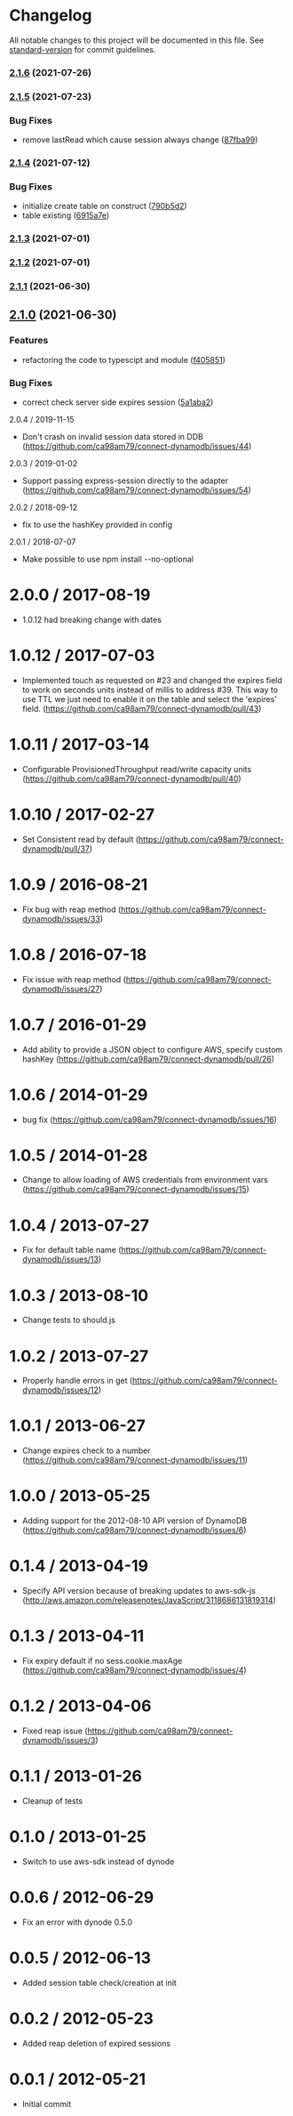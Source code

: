 # Changelog

All notable changes to this project will be documented in this file. See [standard-version](https://github.com/conventional-changelog/standard-version) for commit guidelines.

### [2.1.6](https://github.com/samuraitruong/connect-dynamodb/compare/v2.1.5...v2.1.6) (2021-07-26)

### [2.1.5](https://github.com/samuraitruong/connect-dynamodb/compare/v2.1.4...v2.1.5) (2021-07-23)


### Bug Fixes

* remove lastRead which cause session always change ([87fba99](https://github.com/samuraitruong/connect-dynamodb/commit/87fba99a299e05e0787d58a96cf0d3bedce030ca))

### [2.1.4](https://github.com/samuraitruong/connect-dynamodb/compare/v2.1.3...v2.1.4) (2021-07-12)


### Bug Fixes

* initialize create table on construct ([790b5d2](https://github.com/samuraitruong/connect-dynamodb/commit/790b5d2741767d7d4efdffb8316ae5005162f9c3))
* table existing ([6915a7e](https://github.com/samuraitruong/connect-dynamodb/commit/6915a7e420e0cee25f6c985f67fde4b960616167))

### [2.1.3](https://github.com/samuraitruong/connect-dynamodb/compare/v2.1.2...v2.1.3) (2021-07-01)

### [2.1.2](https://github.com/samuraitruong/connect-dynamodb/compare/v2.1.1...v2.1.2) (2021-07-01)

### [2.1.1](https://github.com/samuraitruong/connect-dynamodb/compare/v2.1.0...v2.1.1) (2021-06-30)

## [2.1.0](https://github.com/samuraitruong/connect-dynamodb/compare/v1.0.4...v2.1.0) (2021-06-30)


### Features

* refactoring the code to typescipt and module ([f405851](https://github.com/samuraitruong/connect-dynamodb/commit/f405851a064ba756173fa29cb7a533045ef15520))


### Bug Fixes

* correct check server side expires session ([5a1aba2](https://github.com/samuraitruong/connect-dynamodb/commit/5a1aba2de2d8ef3305bc9dc49742970456d2935a))

2.0.4 / 2019-11-15

  * Don't crash on invalid session data stored in DDB (https://github.com/ca98am79/connect-dynamodb/issues/44)

2.0.3 / 2019-01-02

  * Support passing express-session directly to the adapter (https://github.com/ca98am79/connect-dynamodb/issues/54)

2.0.2 / 2018-09-12

  * fix to use the hashKey provided in config

2.0.1 / 2018-07-07

  * Make possible to use npm install --no-optional

2.0.0 / 2017-08-19
==================

  * 1.0.12 had breaking change with dates

1.0.12 / 2017-07-03
==================

  * Implemented touch as requested on #23 and changed the expires field to work on seconds units instead of millis to address #39. This way to use TTL we just need to enable it on the table and select the 'expires' field. (https://github.com/ca98am79/connect-dynamodb/pull/43)

1.0.11 / 2017-03-14
==================

  * Configurable ProvisionedThroughput read/write capacity units (https://github.com/ca98am79/connect-dynamodb/pull/40)

1.0.10 / 2017-02-27
==================

  * Set Consistent read by default (https://github.com/ca98am79/connect-dynamodb/pull/37)

1.0.9 / 2016-08-21
==================

  * Fix bug with reap method (https://github.com/ca98am79/connect-dynamodb/issues/33)

1.0.8 / 2016-07-18
==================

  * Fix issue with reap method (https://github.com/ca98am79/connect-dynamodb/issues/27)

1.0.7 / 2016-01-29
==================

  * Add ability to provide a JSON object to configure AWS, specify custom hashKey (https://github.com/ca98am79/connect-dynamodb/pull/26)

1.0.6 / 2014-01-29
==================

  * bug fix (https://github.com/ca98am79/connect-dynamodb/issues/16)

1.0.5 / 2014-01-28
==================

  * Change to allow loading of AWS credentials from environment vars (https://github.com/ca98am79/connect-dynamodb/issues/15)

1.0.4 / 2013-07-27
==================

  * Fix for default table name (https://github.com/ca98am79/connect-dynamodb/issues/13)

1.0.3 / 2013-08-10
==================

  * Change tests to should.js

1.0.2 / 2013-07-27
==================

  * Properly handle errors in get (https://github.com/ca98am79/connect-dynamodb/issues/12)

1.0.1 / 2013-06-27
==================

  * Change expires check to a number (https://github.com/ca98am79/connect-dynamodb/issues/11)

1.0.0 / 2013-05-25
==================

  * Adding support for the 2012-08-10 API version of DynamoDB (https://github.com/ca98am79/connect-dynamodb/issues/6)

0.1.4 / 2013-04-19
==================

  * Specify API version because of breaking updates to aws-sdk-js (http://aws.amazon.com/releasenotes/JavaScript/3118686131819314)

0.1.3 / 2013-04-11
==================

  * Fix expiry default if no sess.cookie.maxAge (https://github.com/ca98am79/connect-dynamodb/issues/4)

0.1.2 / 2013-04-06
==================

  * Fixed reap issue (https://github.com/ca98am79/connect-dynamodb/issues/3)

0.1.1 / 2013-01-26
==================

  * Cleanup of tests 

0.1.0 / 2013-01-25
==================

  * Switch to use aws-sdk instead of dynode
  
0.0.6 / 2012-06-29
==================

  * Fix an error with dynode 0.5.0
  
0.0.5 / 2012-06-13
==================

  * Added session table check/creation at init

0.0.2 / 2012-05-23
==================

  * Added reap deletion of expired sessions
  
0.0.1 / 2012-05-21
==================

  * Initial commit
